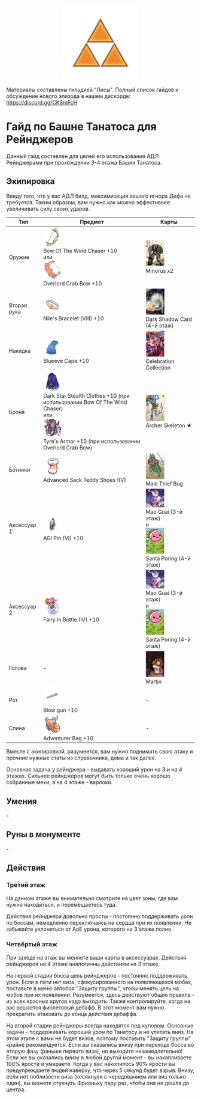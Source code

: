 <center><img src="./triforce.png" width="200" height="200"/></center>
<p>Материалы составлены гильдией "Лисы". Полный список гайдов и обсуждение нового эпизода в нашем дискорде: <a target="_blank" href="https://discord.gg/CK8mFcH"> https://discord.gg/CK8mFcH</a></p>
<h1 id="гайд-по-башне-танатоса-для-варлоков">Гайд по Башне Танатоса для Рейнджеров</h1>
<p>Данный гайд составлен для целей его использования АДЛ Рейнджерами при прохождении 3-4 этажа Башни Танатоса.</p>
<h2 id="экипировка">Экипировка</h2>
<p> Ввиду того, что у вас АДЛ билд, максимизация вашего игнора Дефа не требуется. Таким образом, вам нужно как можно эффективнее увеличивать силу своих ударов.</p>
<table>
<thead>
<tr>
<th>Тип</th>
<th>Предмет</th>
<th>Карты</th>
</tr>
</thead>
<tbody>
<tr>
<td>Оружие</td>
<td><img src="./chaser.png" width="50" height="50"/><br>Bow Of The Wind Chaser +10<br>или<br><img src="./crab.png" width="50" height="50"/><br>Overlord Crab Bow +10</td>
<td><img src="./minorus.jpg" width="50" height="70"/><br>Minorus x2</td>
</tr>
<tr>
<td>Вторая рука</td>
<td><img src="./nile.png" width="50" height="50"/><br>Nile's Bracelet (VIII) +10</td>
<td><img src="./shadow.jpg" width="50" height="70"/><br>Dark Shadow Card (4-й этаж)</td>
</tr>
<tr>
<td>Накидка</td>
<td><img src="./cape.png" width="50" height="50"/><br>Blueeve Cape +10</td>
<td><img src="./celebration.jpg" width="50" height="70"/><br>Celebration Collection</td>
</tr>
<tr>
<td>Броня</td>
<td><img src="./stealth.png" width="50" height="50"/><br>Dark Star Stealth Clothes +10 (при использовании Bow Of The Wind Chaser)<br>или<br><img src="./tyre.png" width="50" height="50"/><br>Tyre's Armor +10 (при использовании Overlord Crab Bow)</td>
<td><img src="./archer.jpg" width="50" height="70"/><br>Archer Skeleton ★</td>
</tr>
<tr>
<td>Ботинки</td>
<td><img src="./sack.png" width="50" height="50"/><br>Advanced Sack Teddy Shoes (IV)</td>
<td><img src="./mtb.jpg" width="50" height="70"/><br>Male Thief Bug</td>
</tr>
<tr>
<td>Аксессуар 1</td>
<td><img src="./agi.png" width="50" height="50"/><br>AGI Pin (VI) +10</td>
<td><img src="./mao.jpg" width="50" height="50"/><br>Mao Guai (3-й этаж)<br>и<br><img src="./santa.jpg" width="50" height="70"/><br>Santa Poring (4-й этаж)</td>
</tr>
<tr>
<td>Аксессуар 2</td>
<td><img src="./fairy.png" width="50" height="50"/><br>Fairy In Bottle (IV) +10</td>
<td><img src="./mao.jpg" width="50" height="50"/><br>Mao Guai (3-й этаж)<br>и<br><img src="./santa.jpg" width="50" height="70"/><br>Santa Poring (4-й этаж)</td>
</tr>
<tr>
<td>Голова</td>
<td>-</td>
<td><img src="./martin.jpg" width="50" height="70"/><br>Martin</td>
</tr>
<tr>
<td>Рот</td>
<td><img src="./blow.png" width="50" height="50"/><br>Blow gun +10</td>
<td>-</td>
</tr>
<tr>
<td>Спина</td>
<td><img src="./bag.png" width="50" height="50"/><br>Adventurer Bag +10</td>
<td>-</td>
</tr>
</tbody>
</table><p>Вместе с экипировкой, разумеется, вам нужно поднимать свою атаку и прочние нужные статы из справочника, дома и так далее.</p>
<p>Основная задача у рейнджера - выдавать хороший урон на 3 и на 4 этажах. Сильнее рейнджеров могут быть только очень хорошо собранные мехи, а на 4 этаже - варлоки.</p>
<h2 id="умения">Умения</h2>
<p>-</p>
<h2 id="руны-в-монументе">Руны в монументе</h2>
<p>-</p>
<h2 id="действия">Действия</h2>
<h3 id="третий-этаж">Третий этаж</h3>
<p>На данном этаже вы внимательно смотрите на цвет зоны, где вам нужно находиться, и перемещаетесь туда.</p>
<p>Действия рейнджера довольно просты - постоянно поддерживать урон по боссам, немедленно переключаясь на сердца при их появлении. Не забывайте уклоняться от АоЕ урона, которого на 3 этаже полно.</p>
<h3 id="четвёртый-этаж">Четвёртый этаж</h3>
<p> При заходе на этаж вы меняете ваши карты в аксессуарах. Действия рейнджеров на 4 этаже аналогичны действиям на 3 этаже.</p>
<p>На первой стадии босса цель рейнджеров - постоянно поддерживать урон. Если в пати нет виза, сфокусированного на появляющихся мобах, поставьте в меню автобоя "Защиту группы", чтобы менять цель на мобов при их появлении. Разумеется, здесь действуют общие правила - из всех красных кругов надо выходить. Также контролируйте, когда на вас вешается фиолетовый дебафф. В этот момент вам нужно прекратить атаковать до конца действия дебаффа.</p>
<p>На второй стадии рейнджеры всегда находятся под куполом. Основные задачи - поддерживать хороший урон по Танатосу и не улетать вниз. На этом этапе с вами не будет визов, поэтому поставить "Защиту группы" крайне рекомендуется. Если вы оказались внизу при переходе босса во вторую фазу (раньше первого виза), но выходите незамедлительно! Если же вы оказались внизу в любой другой момент - вы накапливаете 100% ярости и умираете. Когда у вас накопилось 90% ярости вы предупреждаете людей наверху, что через 5 секунд будет взрыв. Внизу, если нет поблизости виза (косякнули с чередованием или виз только один), вы можете стукнуть Фрионьку пару раз, чтобы она не дошла до центра.</p>
